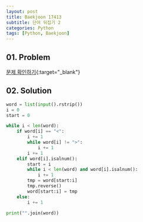 ```yaml
---
layout: post
title: Baekjoon 17413
subtitle: 단어 뒤집기 2
categories: Python
tags: [Python, Baekjoon]
---
```


## 01. Problem

[문제 확인하기](https://www.acmicpc.net/problem/17413){:target="_blank"}

## 02. Solution

```Python
word = list(input().rstrip())
i = 0
start = 0

while i < len(word):
    if word[i] == "<":
        i += 1
        while word[i] != ">":
            i += 1
        i += 1
    elif word[i].isalnum():
        start = i
        while i < len(word) and word[i].isalnum():
            i += 1
        tmp = word[start:i]
        tmp.reverse()
        word[start:i] = tmp
    else:
        i += 1

print("".join(word))
```
